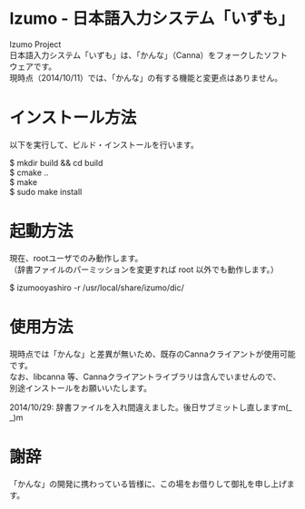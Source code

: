 Izumo - 日本語入力システム「いずも」
=====

Izumo Project  
日本語入力システム「いずも」は、「かんな」（Canna）をフォークしたソフトウェアです。  
現時点（2014/10/11）では、「かんな」の有する機能と変更点はありません。  


# インストール方法

以下を実行して、ビルド・インストールを行います。

$ mkdir build && cd build  
$ cmake ..  
$ make  
$ sudo make install  

# 起動方法

現在、rootユーザでのみ動作します。  
（辞書ファイルのパーミッションを変更すれば root 以外でも動作します。）

$ izumooyashiro -r /usr/local/share/izumo/dic/ 


# 使用方法

現時点では「かんな」と差異が無いため、既存のCannaクライアントが使用可能です。  
なお、libcanna 等、Cannaクライアントライブラリは含んでいませんので、  
別途インストールをお願いいたします。  

2014/10/29: 辞書ファイルを入れ間違えました。後日サブミットし直しますm(_ _)m


# 謝辞

「かんな」の開発に携わっている皆様に、この場をお借りして御礼を申し上げます。  
